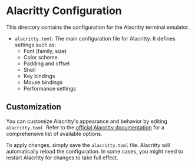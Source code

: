 # Alacritty Configuration

This directory contains the configuration for the Alacritty terminal emulator.

*   `alacritty.toml`: The main configuration file for Alacritty. It defines settings such as:
    *   Font (family, size)
    *   Color scheme
    *   Padding and offset
    *   Shell
    *   Key bindings
    *   Mouse bindings
    *   Performance settings

## Customization

You can customize Alacritty's appearance and behavior by editing `alacritty.toml`. Refer to the [official Alacritty documentation](https://alacritty.org/config-alacritty.html) for a comprehensive list of available options.

To apply changes, simply save the `alacritty.toml` file. Alacritty will automatically reload the configuration. In some cases, you might need to restart Alacritty for changes to take full effect.
